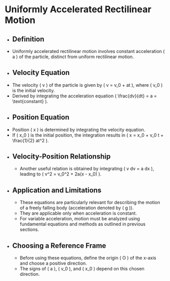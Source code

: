 # Uniformly Accelerated Rectilinear Motion
- ## Definition
- Uniformly accelerated rectilinear motion involves constant acceleration \( a \) of the particle, distinct from uniform rectilinear motion.
- ## Velocity Equation
- The velocity \( v \) of the particle is given by \( v = v_0 + at \), where \( v_0 \) is the initial velocity.
- Derived by integrating the acceleration equation \( \frac{dv}{dt} = a = \text{constant} \).
- ## Position Equation
- Position \( x \) is determined by integrating the velocity equation.
- If \( x_0 \) is the initial position, the integration results in \( x = x_0 + v_0 t + \frac{1}{2} at^2 \).
- ## Velocity-Position Relationship
	- Another useful relation is obtained by integrating \( v dv = a dx \), leading to \( v^2 = v_0^2 + 2a(x - x_0) \).
- ## Application and Limitations
	- These equations are particularly relevant for describing the motion of a freely falling body (acceleration denoted by \( g \)).
	- They are applicable only when acceleration is constant.
	- For variable acceleration, motion must be analyzed using fundamental equations and methods as outlined in previous sections.
- ## Choosing a Reference Frame
	- Before using these equations, define the origin \( O \) of the x-axis and choose a positive direction.
	- The signs of \( a \), \( v_0 \), and \( x_0 \) depend on this chosen direction.